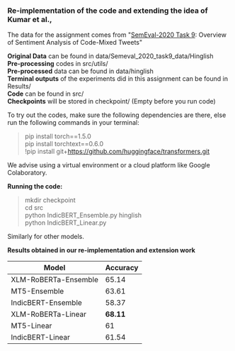 ### Re-implementation of the code and extending the idea of Kumar et al.,

The data for the assignment comes from "[SemEval-2020 Task 9](https://arxiv.org/pdf/2008.04277.pdf): Overview of Sentiment Analysis of
Code-Mixed Tweets"

**Original Data** can be found in data/Semeval_2020_task9_data/Hinglish <br>
**Pre-processing** codes in src/utils/ <br>
**Pre-processed** data can be found in data/hinglish <br>
 **Terminal outputs** of the experiments did in this assignment can be found in Results/ <br>
**Code** can be found in src/ <br>
**Checkpoints** will be stored in checkpoint/ (Empty before you run code)


To try out the codes, make sure the following dependencies are there, else run the following commands in your terminal:

>pip install torch==1.5.0 <br>
>pip install torchtext==0.6.0 <br>
>!pip install git+https://github.com/huggingface/transformers.git

We advise using a virtual environment or a cloud platform like Google Colaboratory.

**Running the code:**

>mkdir checkpoint <br>
>cd src <br>
>python IndicBERT_Ensemble.py hinglish <br>
>python IndicBERT_Linear.py

Similarly for other models.

**Results obtained in our re-implementation and extension work** <br>

|Model     | Accuracy      |
| ------------- | ------------- |
| XLM-RoBERTa-Ensemble  | 65.14         |
| MT5-Ensemble |  63.61 |
|IndicBERT-Ensemble |  58.37|
|XLM-RoBERTa-Linear | **68.11**|
|MT5-Linear | 61 |
|IndicBERT-Linear |  61.54|
